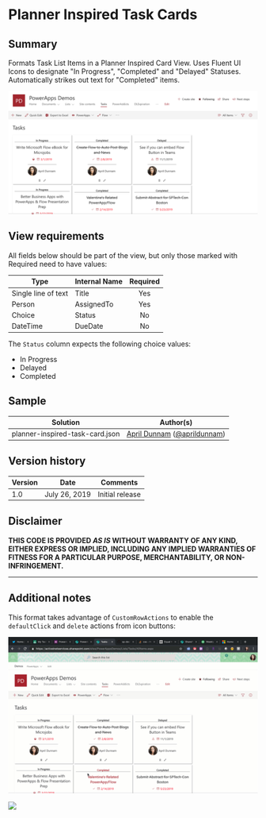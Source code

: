 # Planner Inspired Task Cards

## Summary
Formats Task List Items in a Planner Inspired Card View. Uses Fluent UI Icons to designate "In Progress", "Completed" and "Delayed" Statuses. Automatically strikes out text for "Completed" items.  

![screenshot of the sample](./assets/screenshot.png)

## View requirements

All fields below should be part of the view, but only those marked with Required need to have values:

|Type|Internal Name|Required|
|---|---|:---:|
|Single line of text|Title|Yes|
|Person|AssignedTo|Yes|
|Choice|Status|No|
|DateTime|DueDate|No|

The `Status` column expects the following choice values:
- In Progress
- Delayed
- Completed

## Sample

Solution|Author(s)
--------|---------
planner-inspired-task-card.json | [April Dunnam](https://github.com/aprildunnam) ([@aprildunnam](https://twitter.com/aprildunnam))

## Version history

Version|Date|Comments
-------|----|--------
1.0|July 26, 2019|Initial release

## Disclaimer
**THIS CODE IS PROVIDED *AS IS* WITHOUT WARRANTY OF ANY KIND, EITHER EXPRESS OR IMPLIED, INCLUDING ANY IMPLIED WARRANTIES OF FITNESS FOR A PARTICULAR PURPOSE, MERCHANTABILITY, OR NON-INFRINGEMENT.**

---

## Additional notes

This format takes advantage of `CustomRowActions` to enable the `defaultClick` and `delete` actions from icon buttons:

![Custom Actions in Action](./assets/screenshot.gif)

<img src="https://pnptelemetry.azurewebsites.net/list-formatting/view-samples/planner-inspired-task-card" />

